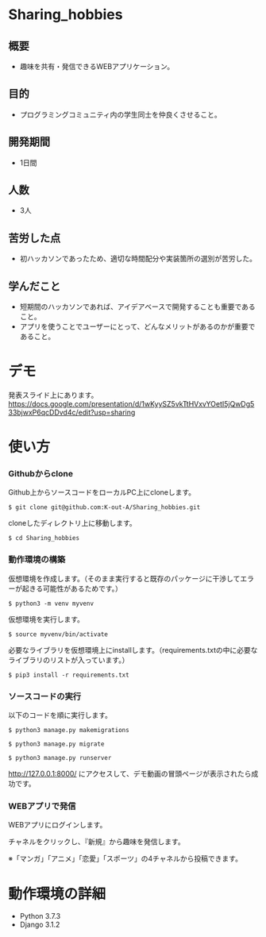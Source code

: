 # Sharing_hobbies

## 概要
- 趣味を共有・発信できるWEBアプリケーション。
## 目的
- プログラミングコミュニティ内の学生同士を仲良くさせること。
## 開発期間
- 1日間
## 人数
- 3人
## 苦労した点
- 初ハッカソンであったため、適切な時間配分や実装箇所の選別が苦労した。
## 学んだこと
- 短期間のハッカソンであれば、アイデアベースで開発することも重要であること。
- アプリを使うことでユーザーにとって、どんなメリットがあるのかが重要であること。


# デモ

発表スライド上にあります。
https://docs.google.com/presentation/d/1wKyySZ5vkTtHVxvYOetI5jQwDg533bjwxP6qcDDvd4c/edit?usp=sharing


# 使い方
### Githubからclone
Github上からソースコードをローカルPC上にcloneします。
```
$ git clone git@github.com:K-out-A/Sharing_hobbies.git
```
cloneしたディレクトリ上に移動します。
```
$ cd Sharing_hobbies
```

### 動作環境の構築
仮想環境を作成します。（そのまま実行すると既存のパッケージに干渉してエラーが起きる可能性があるためです。）
```
$ python3 -m venv myvenv
```
仮想環境を実行します。
```
$ source myvenv/bin/activate
```
必要なライブラリを仮想環境上にinstallします。（requirements.txtの中に必要なライブラリのリストが入っています。）
```
$ pip3 install -r requirements.txt
```

### ソースコードの実行
以下のコードを順に実行します。
```
$ python3 manage.py makemigrations

$ python3 manage.py migrate

$ python3 manage.py runserver
```

http://127.0.0.1:8000/ にアクセスして、デモ動画の冒頭ページが表示されたら成功です。

### WEBアプリで発信
WEBアプリにログインします。

チャネルをクリックし、『新規』から趣味を発信します。

※「マンガ」「アニメ」「恋愛」「スポーツ」の4チャネルから投稿できます。


# 動作環境の詳細
- Python 3.7.3
- Django 3.1.2
